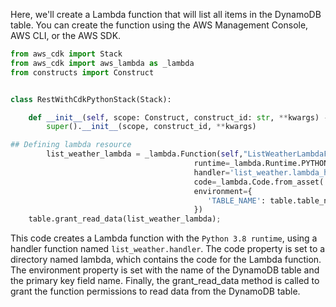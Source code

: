 Here, we'll create a Lambda function that will list all items in the DynamoDB table. You can create the function using the AWS Management Console, AWS CLI, or the AWS SDK. 


```py
from aws_cdk import Stack
from aws_cdk import aws_lambda as _lambda
from constructs import Construct


class RestWithCdkPythonStack(Stack):

    def __init__(self, scope: Construct, construct_id: str, **kwargs) -> None:
        super().__init__(scope, construct_id, **kwargs)

## Defining lambda resource
        list_weather_lambda = _lambda.Function(self,"ListWeatherLambdaFunction",
                                         runtime=_lambda.Runtime.PYTHON_3_8,
                                         handler='list_weather.lambda_handler',
                                         code=_lambda.Code.from_asset('src'),
                                         environment={ 
                                            'TABLE_NAME': table.table_name
                                         })
    table.grant_read_data(list_weather_lambda);
```

This code creates a Lambda function with the `Python 3.8 runtime`, using a handler function named `list_weather.handler`. The code property is set to a directory named lambda, which contains the code for the Lambda function. The environment property is set with the name of the DynamoDB table and the primary key field name. Finally, the grant_read_data method is called to grant the function permissions to read data from the DynamoDB table.
